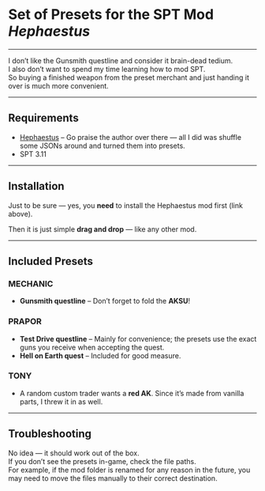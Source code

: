 # Set of Presets for the SPT Mod *Hephaestus*

---

I don’t like the Gunsmith questline and consider it brain-dead tedium.  
I also don’t want to spend my time learning how to mod SPT.  
So buying a finished weapon from the preset merchant and just handing it over is much more convenient.

---

## Requirements

- [Hephaestus](https://hub.sp-tarkov.com/files/file/886-hephaestus/) – Go praise the author over there — all I did was shuffle some JSONs around and turned them into presets.
- SPT 3.11

---

## Installation

Just to be sure — yes, you **need** to install the Hephaestus mod first (link above).

Then it is just simple **drag and drop** — like any other mod.

---

## Included Presets

### MECHANIC

- **Gunsmith questline** – Don’t forget to fold the **AKSU**!

### PRAPOR

- **Test Drive questline** – Mainly for convenience; the presets use the exact guns you receive when accepting the quest.
- **Hell on Earth quest** – Included for good measure.

### TONY

- A random custom trader wants a **red AK**. Since it’s made from vanilla parts, I threw it in as well.

---

## Troubleshooting

No idea — it should work out of the box.  
If you don’t see the presets in-game, check the file paths.  
For example, if the mod folder is renamed for any reason in the future, you may need to move the files manually to their correct destination.
